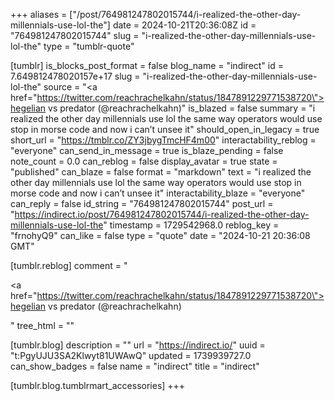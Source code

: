 +++
aliases = ["/post/764981247802015744/i-realized-the-other-day-millennials-use-lol-the"]
date = 2024-10-21T20:36:08Z
id = "764981247802015744"
slug = "i-realized-the-other-day-millennials-use-lol-the"
type = "tumblr-quote"

[tumblr]
is_blocks_post_format = false
blog_name = "indirect"
id = 7.649812478020157e+17
slug = "i-realized-the-other-day-millennials-use-lol-the"
source = "<a href=\"https://twitter.com/reachrachelkahn/status/1847891229771538720\">hegelian vs predator (@reachrachelkahn)</a>"
is_blazed = false
summary = "i realized the other day millennials use lol the same way operators would use stop in morse code and now i can’t unsee it"
should_open_in_legacy = true
short_url = "https://tmblr.co/ZY3jbygTmcHF4m00"
interactability_reblog = "everyone"
can_send_in_message = true
is_blaze_pending = false
note_count = 0.0
can_reblog = false
display_avatar = true
state = "published"
can_blaze = false
format = "markdown"
text = "i realized the other day millennials use lol the same way operators would use stop in morse code and now i can&rsquo;t unsee it"
interactability_blaze = "everyone"
can_reply = false
id_string = "764981247802015744"
post_url = "https://indirect.io/post/764981247802015744/i-realized-the-other-day-millennials-use-lol-the"
timestamp = 1729542968.0
reblog_key = "frnohyQ9"
can_like = false
type = "quote"
date = "2024-10-21 20:36:08 GMT"

[tumblr.reblog]
comment = "<p><a href=\"https://twitter.com/reachrachelkahn/status/1847891229771538720\">hegelian vs predator (@reachrachelkahn)</a></p>"
tree_html = ""

[tumblr.blog]
description = ""
url = "https://indirect.io/"
uuid = "t:PgyUJU3SA2Klwyt81UWAwQ"
updated = 1739939727.0
can_show_badges = false
name = "indirect"
title = "indirect"

[tumblr.blog.tumblrmart_accessories]
+++

